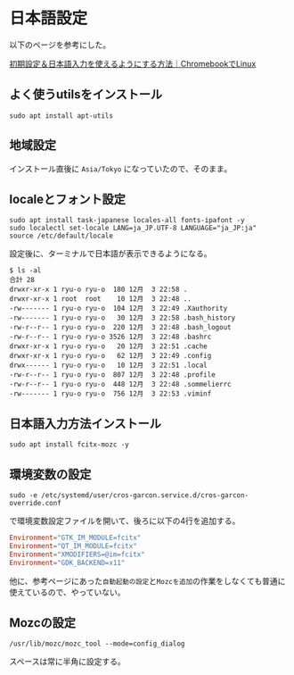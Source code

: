 # 日本語設定

以下のページを参考にした。

[初期設定＆日本語入力を使えるようにする方法｜ChromebookでLinux](https://catalyst-wakaba.com/linux-on-chrome-os/)

## よく使うutilsをインストール

```shell
sudo apt install apt-utils
```

## 地域設定

インストール直後に `Asia/Tokyo` になっていたので、そのまま。

## localeとフォント設定

```shell
sudo apt install task-japanese locales-all fonts-ipafont -y
sudo localectl set-locale LANG=ja_JP.UTF-8 LANGUAGE="ja_JP:ja"
source /etc/default/locale
```

設定後に、ターミナルで日本語が表示できるようになる。

```shell
$ ls -al
合計 28
drwxr-xr-x 1 ryu-o ryu-o  180 12月  3 22:58 .
drwxr-xr-x 1 root  root    10 12月  3 22:48 ..
-rw------- 1 ryu-o ryu-o  104 12月  3 22:49 .Xauthority
-rw------- 1 ryu-o ryu-o   30 12月  3 22:58 .bash_history
-rw-r--r-- 1 ryu-o ryu-o  220 12月  3 22:48 .bash_logout
-rw-r--r-- 1 ryu-o ryu-o 3526 12月  3 22:48 .bashrc
drwxr-xr-x 1 ryu-o ryu-o   20 12月  3 22:51 .cache
drwxr-xr-x 1 ryu-o ryu-o   62 12月  3 22:49 .config
drwx------ 1 ryu-o ryu-o   10 12月  3 22:51 .local
-rw-r--r-- 1 ryu-o ryu-o  807 12月  3 22:48 .profile
-rw-r--r-- 1 ryu-o ryu-o  448 12月  3 22:48 .sommelierrc
-rw------- 1 ryu-o ryu-o  756 12月  3 22:53 .viminf
```

## 日本語入力方法インストール

```shell
sudo apt install fcitx-mozc -y
```

## 環境変数の設定

```shell
sudo -e /etc/systemd/user/cros-garcon.service.d/cros-garcon-override.conf
```

で環境変数設定ファイルを開いて、後ろに以下の4行を追加する。

```conf
Environment="GTK_IM_MODULE=fcitx"
Environment="QT_IM_MODULE=fcitx"
Environment="XMODIFIERS=@im=fcitx"
Environment="GDK_BACKEND=x11"
```

他に、参考ページにあった`自動起動の設定`と`Mozcを追加`の作業をしなくても普通に使えているので、やっていない。

## Mozcの設定

```shell
/usr/lib/mozc/mozc_tool --mode=config_dialog
```

スペースは常に半角に設定する。
